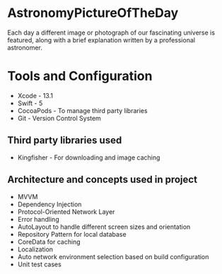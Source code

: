 # AstronomyPictureOfTheDay
Each day a different image or photograph of our fascinating universe is featured, along with a brief explanation written by a professional astronomer.

# Tools and Configuration
- Xcode - 13.1
- Swift - 5
- CocoaPods - To manage third party libraries
- Git - Version Control System

## Third party libraries used

- Kingfisher - For downloading and image caching

## Architecture and concepts used in project

- MVVM
- Dependency Injection
- Protocol-Oriented Network Layer
- Error handling
- AutoLayout to handle different screen sizes and orientation
- Repository Pattern for local database
- CoreData for caching
- Localization
- Auto network environment selection based on build configuration
- Unit test cases
